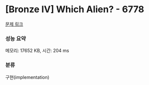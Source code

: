 # [Bronze IV] Which Alien? - 6778 

[문제 링크](https://www.acmicpc.net/problem/6778) 

### 성능 요약

메모리: 17652 KB, 시간: 204 ms

### 분류

구현(implementation)

